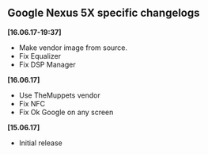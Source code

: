 ## Google Nexus 5X specific changelogs

**[16.06.17-19:37]**
- Make vendor image from source.
- Fix Equalizer
- Fix DSP Manager

**[16.06.17]**
- Use TheMuppets vendor
- Fix NFC
- Fix Ok Google on any screen

**[15.06.17]**
- Initial release
